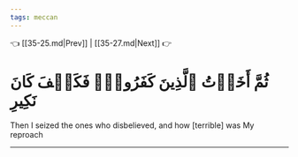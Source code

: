 ```yaml
---
tags: meccan
---
```


👈 [[35-25.md|Prev]] | [[35-27.md|Next]] 👉

# ثُمَّ أَخَذۡتُ ٱلَّذِينَ كَفَرُواْۖ فَكَيۡفَ كَانَ نَكِيرِ

Then I seized the ones who disbelieved, and how [terrible] was My reproach

---

